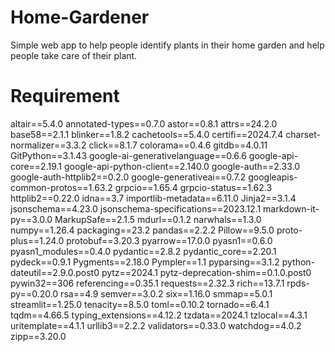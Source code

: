 # Home-Gardener
Simple web app to help people identify plants in their home garden and help people take care of their plant.

# Requirement
altair==5.4.0
annotated-types==0.7.0
astor==0.8.1
attrs==24.2.0
base58==2.1.1
blinker==1.8.2
cachetools==5.4.0
certifi==2024.7.4
charset-normalizer==3.3.2
click==8.1.7
colorama==0.4.6
gitdb==4.0.11
GitPython==3.1.43
google-ai-generativelanguage==0.6.6
google-api-core==2.19.1
google-api-python-client==2.140.0
google-auth==2.33.0
google-auth-httplib2==0.2.0
google-generativeai==0.7.2
googleapis-common-protos==1.63.2
grpcio==1.65.4
grpcio-status==1.62.3
httplib2==0.22.0
idna==3.7
importlib-metadata==6.11.0
Jinja2==3.1.4
jsonschema==4.23.0
jsonschema-specifications==2023.12.1
markdown-it-py==3.0.0
MarkupSafe==2.1.5
mdurl==0.1.2
narwhals==1.3.0
numpy==1.26.4
packaging==23.2
pandas==2.2.2
Pillow==9.5.0
proto-plus==1.24.0
protobuf==3.20.3
pyarrow==17.0.0
pyasn1==0.6.0
pyasn1_modules==0.4.0
pydantic==2.8.2
pydantic_core==2.20.1
pydeck==0.9.1
Pygments==2.18.0
Pympler==1.1
pyparsing==3.1.2
python-dateutil==2.9.0.post0
pytz==2024.1
pytz-deprecation-shim==0.1.0.post0
pywin32==306
referencing==0.35.1
requests==2.32.3
rich==13.7.1
rpds-py==0.20.0
rsa==4.9
semver==3.0.2
six==1.16.0
smmap==5.0.1
streamlit==1.25.0
tenacity==8.5.0
toml==0.10.2
tornado==6.4.1
tqdm==4.66.5
typing_extensions==4.12.2
tzdata==2024.1
tzlocal==4.3.1
uritemplate==4.1.1
urllib3==2.2.2
validators==0.33.0
watchdog==4.0.2
zipp==3.20.0
